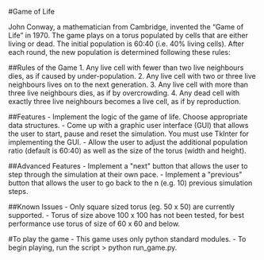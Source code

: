 #Game of Life

John Conway, a mathematician from Cambridge, invented the “Game of Life” in 1970. The game plays on a torus populated by cells that are either living or dead. The initial population is 60:40 (i.e. 40% living cells). After each round, the new population is determined following these rules:

##Rules of the Game
	1. Any live cell with fewer than two live neighbours dies, as if caused by under-population.
	2. Any live cell with two or three live neighbours lives on to the next generation.
	3. Any live cell with more than three live neighbours dies, as if by overcrowding.
	4. Any dead cell with exactly three live neighbours becomes a live cell, as if by reproduction.

##Features
	- Implement the logic of the game of life. Choose appropriate data structures.
	- Come up with a graphic user interface (GUI) that allows the user to start, pause and reset the simulation. You must use TkInter for implementing the GUI.
	- Allow the user to adjust the additional population ratio (default is 60:40) as well as the size of the torus (width and height).
	
##Advanced Features
	- Implement a "next" button that allows the user to step through the simulation at their own pace.
	- Implement a "previous" button that allows the user to go back to the n (e.g. 10) previous simulation steps.
	
##Known Issues
	- Only square sized torus (eg. 50 x 50) are currently supported.
	- Torus of size above 100 x 100 has not been tested, for best performance use torus of size of 60 x 60 and below.	

#To play the game
	- This game uses only python standard modules.
	- To begin playing, run the script > python run_game.py.
